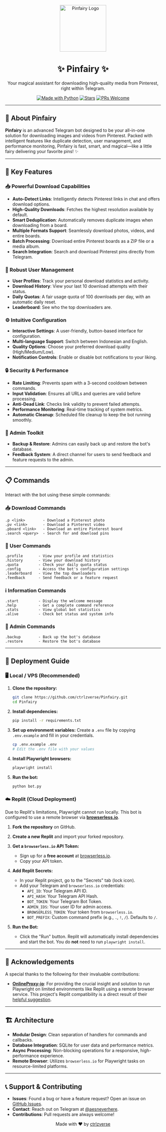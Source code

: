<p align="center">
  <img src="https://github.com/images/mona-whisper.gif" alt="Pinfairy Logo" width="150"/>
</p>

<h1 align="center">
  <b>✨ Pinfairy ✨</b>
</h1>

<p align="center">
  Your magical assistant for downloading high-quality media from Pinterest, right within Telegram.
</p>

<p align="center">
    <a href="https://www.python.org/"><img src="https://img.shields.io/badge/Made%20with-Python-blue.svg" alt="Made with Python"></a>
    <a href="https://github.com/ctrlzverse/Pinfairy/stargazers"><img src="https://img.shields.io/github/stars/ctrlzverse/Pinfairy?style=social" alt="Stars"></a>
    <a href="https://github.com/ctrlzverse/Pinfairy/issues"><img src="https://img.shields.io/badge/PRs-welcome-brightgreen.svg" alt="PRs Welcome"></a>
</p>

---

## 🌱 About Pinfairy

**Pinfairy** is an advanced Telegram bot designed to be your all-in-one solution for downloading images and videos from Pinterest. Packed with intelligent features like duplicate detection, user management, and performance monitoring, Pinfairy is fast, smart, and magical—like a little fairy delivering your favorite pins! ✨

---

## 🚀 Key Features

### 📥 Powerful Download Capabilities
- **Auto-Detect Links**: Intelligently detects Pinterest links in chat and offers download options.
- **High-Quality Downloads**: Fetches the highest resolution available by default.
- **Smart Deduplication**: Automatically removes duplicate images when downloading from a board.
- **Multiple Formats Support**: Seamlessly download photos, videos, and entire boards.
- **Batch Processing**: Download entire Pinterest boards as a ZIP file or a media album.
- **Search Integration**: Search and download Pinterest pins directly from Telegram.

### 👤 Robust User Management
- **User Profiles**: Track your personal download statistics and activity.
- **Download History**: View your last 10 download attempts with their status.
- **Daily Quotas**: A fair usage quota of 100 downloads per day, with an automatic daily reset.
- **Leaderboard**: See who the top downloaders are.

### ⚙️ Intuitive Configuration
- **Interactive Settings**: A user-friendly, button-based interface for configuration.
- **Multi-language Support**: Switch between Indonesian and English.
- **Quality Options**: Choose your preferred download quality (High/Medium/Low).
- **Notification Controls**: Enable or disable bot notifications to your liking.

### 🔒 Security & Performance
- **Rate Limiting**: Prevents spam with a 3-second cooldown between commands.
- **Input Validation**: Ensures all URLs and queries are valid before processing.
- **Anti-Dead Link**: Checks link validity to prevent failed attempts.
- **Performance Monitoring**: Real-time tracking of system metrics.
- **Automatic Cleanup**: Scheduled file cleanup to keep the bot running smoothly.

### 👑 Admin Toolkit
- **Backup & Restore**: Admins can easily back up and restore the bot's database.
- **Feedback System**: A direct channel for users to send feedback and feature requests to the admin.

---

## 📋 Commands

Interact with the bot using these simple commands:

### 📥 Download Commands
```
.p <link>        - Download a Pinterest photo
.pv <link>       - Download a Pinterest video
.pboard <link>   - Download an entire Pinterest board
.search <query>  - Search for and download pins
```

### 👤 User Commands
```
.profile       - View your profile and statistics
.history       - View your download history
.quota         - Check your daily quota status
.config        - Access the bot's configuration settings
.leaderboard   - View the top downloaders
.feedback      - Send feedback or a feature request
```

### ℹ️ Information Commands
```
.start         - Display the welcome message
.help          - Get a complete command reference
.stats         - View global bot statistics
.alive         - Check bot status and system info
```

### 👑 Admin Commands
```
.backup        - Back up the bot's database
.restore       - Restore the bot's database
```

---

## 🚀 Deployment Guide

### 🖥️ Local / VPS (Recommended)

1.  **Clone the repository:**
    ```bash
    git clone https://github.com/ctrlzverse/Pinfairy.git
    cd Pinfairy
    ```

2.  **Install dependencies:**
    ```bash
    pip install -r requirements.txt
    ```

3.  **Set up environment variables:**
    Create a `.env` file by copying `.env.example` and fill in your credentials.
    ```bash
    cp .env.example .env
    # Edit the .env file with your values
    ```

4.  **Install Playwright browsers:**
    ```bash
    playwright install
    ```

5.  **Run the bot:**
    ```bash
    python bot.py
    ```

### ☁️ Replit (Cloud Deployment)

Due to Replit's limitations, Playwright cannot run locally. This bot is configured to use a remote browser via **[browserless.io](https://www.browserless.io/)**.

1.  **Fork the repository** on GitHub.

2.  **Create a new Replit** and import your forked repository.

3.  **Get a `browserless.io` API Token:**
    - Sign up for a **free account** at [browserless.io](https://www.browserless.io/).
    - Copy your API token.

4.  **Add Replit Secrets:**
    - In your Replit project, go to the "Secrets" tab (lock icon).
    - Add your Telegram and `browserless.io` credentials:
        - `API_ID`: Your Telegram API ID.
        - `API_HASH`: Your Telegram API Hash.
        - `BOT_TOKEN`: Your Telegram Bot Token.
        - `ADMIN_IDS`: Your user ID for admin access.
        - `BROWSERLESS_TOKEN`: Your token from `browserless.io`.
        - `BOT_PREFIX`: Custom command prefix (e.g., `.`, `!`, `/`). Defaults to `/`.

5.  **Run the Bot:**
    - Click the "Run" button. Replit will automatically install dependencies and start the bot. You do **not** need to run `playwright install`.

---

## 🙏 Acknowledgements

A special thanks to the following for their invaluable contributions:

-   **[OnlineProxy-io](https://github.com/OnlineProxy-io)**: For providing the crucial insight and solution to run Playwright on limited environments like Replit using a remote browser service. This project's Replit compatibility is a direct result of their [helpful suggestion](https://github.com/ctrlzverse/Pinfairy/issues/1#issuecomment-3031631107).

---

## 🏗️ Architecture

-   **Modular Design**: Clean separation of handlers for commands and callbacks.
-   **Database Integration**: SQLite for user data and performance metrics.
-   **Async Processing**: Non-blocking operations for a responsive, high-performance experience.
-   **Remote Browser**: Utilizes `browserless.io` for Playwright tasks on resource-limited platforms.

---

## 📞 Support & Contributing

-   **Issues**: Found a bug or have a feature request? Open an issue on [GitHub Issues](https://github.com/ctrlzverse/Pinfairy/issues).
-   **Contact**: Reach out on Telegram at [@aesneverhere](https://t.me/aesneverhere).
-   **Contributions**: Pull requests are always welcome!

<p align="center">
  Made with ❤️ by <a href="https://github.com/ctrlzverse">ctrlzverse</a>
</p>
